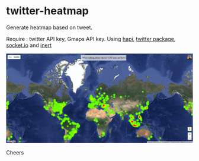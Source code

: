 # twitter-heatmap
Generate heatmap based on tweet.

Require : twitter API key, Gmaps API key. Using [hapi](http://hapijs.com), [twitter package](https://www.npmjs.com/package/twitter), [socket.io](https://www.npmjs.com/package/socket.io) and [inert](https://www.npmjs.com/package/inert)

![img](https://github.com/famasya/twitter-heatmap/blob/master/shots.png)

Cheers
